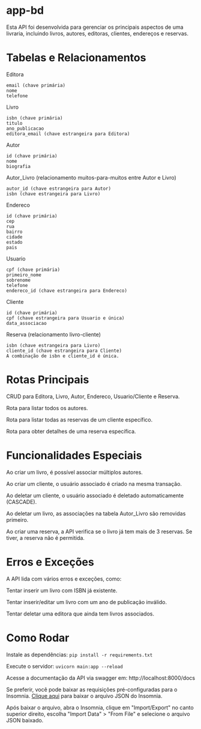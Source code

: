 # app-bd
Esta API foi desenvolvida para gerenciar os principais aspectos de uma livraria, incluindo livros, autores, editoras, clientes, endereços e reservas.

# Tabelas e Relacionamentos
Editora

    email (chave primária)
    nome
    telefone

Livro
    
    isbn (chave primária)
    titulo
    ano_publicacao
    editora_email (chave estrangeira para Editora)
    
Autor
  
    id (chave primária)
    nome
    biografia

Autor_Livro (relacionamento muitos-para-muitos entre Autor e Livro)
    
    autor_id (chave estrangeira para Autor)
    isbn (chave estrangeira para Livro)

Endereco
    
    id (chave primária)
    cep
    rua
    bairro
    cidade
    estado
    pais

Usuario
    
    cpf (chave primária)
    primeiro_nome
    sobrenome
    telefone
    endereco_id (chave estrangeira para Endereco)

Cliente
   
    id (chave primária)
    cpf (chave estrangeira para Usuario e única)
    data_associacao

Reserva (relacionamento livro-cliente)
    
    isbn (chave estrangeira para Livro)
    cliente_id (chave estrangeira para Cliente)
    A combinação de isbn e cliente_id é única.

# Rotas Principais
CRUD para Editora, Livro, Autor, Endereco, Usuario/Cliente e Reserva.


Rota para listar todos os autores.


Rota para listar todas as reservas de um cliente específico.


Rota para obter detalhes de uma reserva específica.

# Funcionalidades Especiais
Ao criar um livro, é possível associar múltiplos autores.


Ao criar um cliente, o usuário associado é criado na mesma transação.


Ao deletar um cliente, o usuário associado é deletado automaticamente (CASCADE).


Ao deletar um livro, as associações na tabela Autor_Livro são removidas primeiro.


Ao criar uma reserva, a API verifica se o livro já tem mais de 3 reservas. Se tiver, a reserva não é permitida.

# Erros e Exceções
A API lida com vários erros e exceções, como:

Tentar inserir um livro com ISBN já existente.


Tentar inserir/editar um livro com um ano de publicação inválido.


Tentar deletar uma editora que ainda tem livros associados.

# Como Rodar
Instale as dependências: ```pip install -r requirements.txt```


Execute o servidor: ```uvicorn main:app --reload```


Acesse a documentação da API via swagger em: http://localhost:8000/docs

Se preferir, você pode baixar as requisições pré-configuradas para o Insomnia. [Clique aqui](https://drive.google.com/file/d/1cbjinPdK_vZUW8BzrNCrSbWb0X4GiOwL/view?usp=sharing) para baixar o arquivo JSON do Insomnia.

Após baixar o arquivo, abra o Insomnia, clique em "Import/Export" no canto superior direito, escolha "Import Data" > "From File" e selecione o arquivo JSON baixado.

